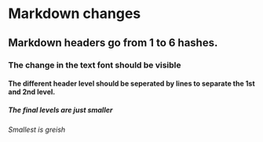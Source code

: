 # Markdown changes
## Markdown headers go from 1 to 6 hashes.
### The change in the text font should be visible
#### The different header level should be seperated by lines to separate the 1st and 2nd level.
##### The final levels are just smaller
###### Smallest is greish
